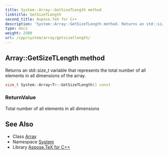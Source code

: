 ```yaml
---
title: System::Array::GetSizeTLength method
linktitle: GetSizeTLength
second_title: Aspose.TeX for C++
description: 'System::Array::GetSizeTLength method. Returns an std::size_t variable that represents the total number of all elements in all dimensions of the array in C++.'
type: docs
weight: 2500
url: /cpp/system/array/getsizetlength/
---
```

## Array::GetSizeTLength method


Returns an std::size_t variable that represents the total number of all elements in all dimensions of the array.

```cpp
size_t System::Array<T>::GetSizeTLength() const
```


### ReturnValue

Total number of all elements in all dimensions

## See Also

* Class [Array](../)
* Namespace [System](../../)
* Library [Aspose.TeX for C++](../../../)
